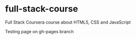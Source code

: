 # full-stack-course
Full Stack Coursera course about HTML5, CSS and JavaScript

Testing page on gh-pages branch
